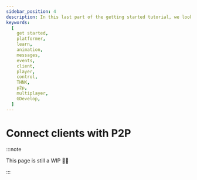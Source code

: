 ```yaml
---
sidebar_position: 4
description: In this last part of the getting started tutorial, we look at how to cnnect your players and play together online.
keywords:
  [
    get started,
    platformer,
    learn,
    animation,
    messages,
    events,
    client,
    player,
    control,
    THNK,
    p2p,
    multiplayer,
    GDevelop,
  ]
---
```


# Connect clients with P2P

:::note

This page is still a WIP 👨‍🏭

:::
